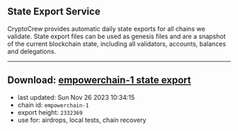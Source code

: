 ## State Export Service
CryptoCrew provides automatic daily state exports for all chains we validate. State export files can be used as genesis files and are a snapshot of the current blockchain state, including all validators, accounts, balances and delegations.

---
**Download: [empowerchain-1 state export](https://dl.ccvalidators.com/SERVICE/empowerchain/empowerchain-1_export_2332369.json)**
---

- last updated: Sun Nov 26 2023 10:34:15
- chain id: `empowerchain-1`
- export height: `2332369`
- use for: airdrops, local tests, chain recovery
